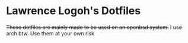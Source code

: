 # Lawrence Logoh's Dotfiles
~~These dotfiles are mainly made to be used on an openbsd system.~~ I use arch btw.
Use them at your own risk
